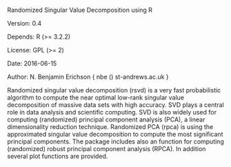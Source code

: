 Randomized Singular Value Decomposition using R

Version: 0.4

Depends: R (>= 3.2.2)

License: GPL (>= 2)

Date: 2016-06-15

Author: N. Benjamin Erichson { nbe () st-andrews.ac.uk }

Randomized singular value decomposition (rsvd) is a very fast
probabilistic algorithm to compute the near optimal low-rank singular value
decomposition of massive data sets with high accuracy. SVD plays a central role
in data analysis and scientific computing. SVD is also widely used for computing
(randomized) principal component analysis (PCA), a linear dimensionality reduction technique.
Randomized PCA (rpca) is using the approximated singular value decomposition
to compute the most significant principal components. The package includes also an
function for computing (randomized) robust principal component analysis (RPCA).
In addition several plot functions are provided.


